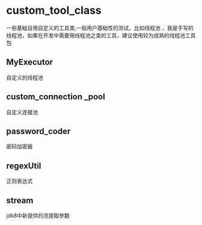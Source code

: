 # custom_tool_class

一些基础自用自定义的工具类,一般用户基础性的测试，比如线程池 ，我是手写的线程池，如果在开发中需要用线程池之类的工具，建议使用较为成熟的线程池工具包

## MyExecutor

自定义的线程池

## custom_connection _pool

自定义连接池

## password_coder

密码加密器

## regexUtil

正则表达式

## stream
jdk8中新提供的流提取参数
